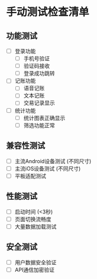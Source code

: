 # 手动测试检查清单

## 功能测试
- [ ] 登录功能
  - [ ] 手机号验证
  - [ ] 验证码接收
  - [ ] 登录成功跳转
- [ ] 记账功能
  - [ ] 语音记账
  - [ ] 文本记账
  - [ ] 交易记录显示
- [ ] 统计功能
  - [ ] 统计图表正确显示
  - [ ] 筛选功能正常

## 兼容性测试
- [ ] 主流Android设备测试 (不同尺寸)
- [ ] 主流iOS设备测试 (不同尺寸)
- [ ] 平板适配测试

## 性能测试
- [ ] 启动时间 (<3秒)
- [ ] 页面切换流畅度
- [ ] 大量数据加载测试

## 安全测试
- [ ] 用户数据安全验证
- [ ] API通信加密验证